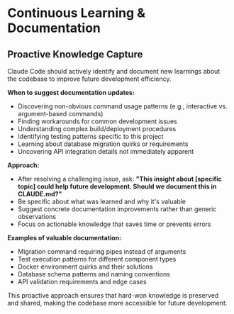 # Continuous Learning & Documentation

## Proactive Knowledge Capture
Claude Code should actively identify and document new learnings about the codebase to improve future development efficiency.

**When to suggest documentation updates:**
- Discovering non-obvious command usage patterns (e.g., interactive vs. argument-based commands)
- Finding workarounds for common development issues
- Understanding complex build/deployment procedures
- Identifying testing patterns specific to this project
- Learning about database migration quirks or requirements
- Uncovering API integration details not immediately apparent

**Approach:**
- After resolving a challenging issue, ask: **"This insight about [specific topic] could help future development. Should we document this in CLAUDE.md?"**
- Be specific about what was learned and why it's valuable
- Suggest concrete documentation improvements rather than generic observations
- Focus on actionable knowledge that saves time or prevents errors

**Examples of valuable documentation:**
- Migration command requiring pipes instead of arguments
- Test execution patterns for different component types  
- Docker environment quirks and their solutions
- Database schema patterns and naming conventions
- API validation requirements and edge cases

This proactive approach ensures that hard-won knowledge is preserved and shared, making the codebase more accessible for future development.